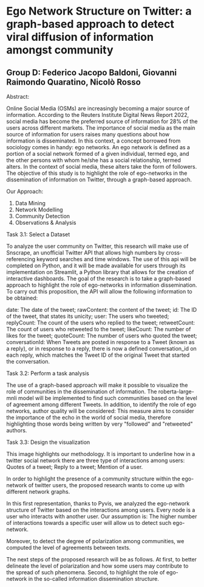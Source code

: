 # Ego Network Structure on Twitter: a graph-based approach to detect viral diffusion of information amongst community

## Group D: Federico Jacopo Baldoni, Giovanni Raimondo Quaratino, Nicolò Rosso

Abstract: 

Online Social Media (OSMs) are increasingly becoming a major source of information. According  to the Reuters Institute Digital News Report 2022, social media has become the preferred source of information for 28% of the users across different markets. 
The importance of social media as the main source of information for users raises many questions about how information is disseminated. In this context, a concept borrowed from sociology comes in handy: ego networks. An ego network is defined as a portion of a social network formed of a given individual, termed ego, and the other persons with whom he/she has a social relationship, termed alters. In the context of social media, these alters take the form of followers. The objective of this study is to highlight the role of ego-networks in the dissemination of information on Twitter, through a graph-based approach.

Our Approach: 

1. Data Mining
2. Network Modelling
3. Community Detection
4. Observations & Analysis

Task 3.1: Select a Dataset 

To analyze the user community on Twitter, this research will make use of Snscrape, an unofficial Twitter API that allows high numbers by cross-referencing keyword searches and time windows. The use of this api will be completed on Python, and it will be made available for users through its implementation on Streamlit, a Python library that allows for the creation of interactive dashboards. The goal of the research is to take a graph-based approach to highlight the role of ego-networks in information dissemination. To carry out this proposition, the API will allow the following information to be obtained: 

date: The date of the tweet; 
rawContent: the content of the tweet; 
id: The ID of the tweet, that states its unicity; 
user: The users who tweeted; 
replyCount: The count of the users who replied to the tweet; 
retweetCount: The count of users who retweeted to the tweet; 
likeCount: The number of likes for the tweet; 
quoteCount: The number of users who quoted the tweet; 
conversationId: When Tweets are posted in response to a Tweet (known as a reply), or in response to a reply, there is now a defined conversation_id on each reply, which matches the Tweet ID of the original Tweet that started the conversation. 


Task 3.2: Perform a task analysis

The use of a graph-based approach will make it possible to visualize the role of communities in the dissemination of information. The roberta-large-mnli model will be implemented to find such communities based on the level of agreement among different Tweets. In addition, to identify the role of ego networks, author quality will be considered: This measure aims to consider the importance of the echo in the world of social media, therefore highlighting those words being written by very "followed" and "retweeted" authors. 

Task 3.3: Design the visualization

This image highlights our methodology. It is important to underline how in a twitter social network there are three type of interactions among users:
Quotes of a tweet;
Reply to a tweet; 
Mention of a user. 


In order to highlight the presence of a community structure within the ego-network of twitter 
users, the proposed research wants to come up with different network graphs. 

In this first representation, thanks to Pyvis, we analyzed the ego-network structure of Twitter based on the interactions among users. Every node is a user who interacts with another user. Our assumption is: The higher number of interactions towards a specific user will allow us to detect such ego-network. 

Moreover, to detect the degree of polarization among communities, we computed the level of agreements between texts.

The next steps of the proposed research will be as follows. At first, to better delineate the level of polarization and how some users may contribute to the spread of such phenomena. Second, to highlight the role of ego-network in the so-called information dissemination structure.
